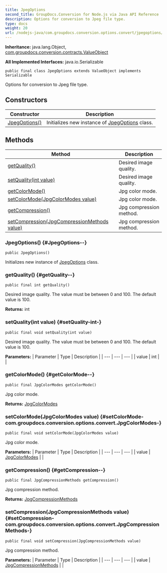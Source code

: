 ```yaml
---
title: JpegOptions
second_title: GroupDocs.Conversion for Node.js via Java API Reference
description: Options for conversion to Jpeg file type.
type: docs
weight: 20
url: /nodejs-java/com.groupdocs.conversion.options.convert/jpegoptions/
---
```

**Inheritance:**
java.lang.Object, [com.groupdocs.conversion.contracts.ValueObject](../../com.groupdocs.conversion.contracts/valueobject)

**All Implemented Interfaces:**
java.io.Serializable
```
public final class JpegOptions extends ValueObject implements Serializable
```

Options for conversion to Jpeg file type.
## Constructors

| Constructor | Description |
| --- | --- |
| [JpegOptions()](#JpegOptions--) | Initializes new instance of [JpegOptions](../../com.groupdocs.conversion.options.convert/jpegoptions) class. |
## Methods

| Method | Description |
| --- | --- |
| [getQuality()](#getQuality--) | Desired image quality. |
| [setQuality(int value)](#setQuality-int-) | Desired image quality. |
| [getColorMode()](#getColorMode--) | Jpg color mode. |
| [setColorMode(JpgColorModes value)](#setColorMode-com.groupdocs.conversion.options.convert.JpgColorModes-) | Jpg color mode. |
| [getCompression()](#getCompression--) | Jpg compression method. |
| [setCompression(JpgCompressionMethods value)](#setCompression-com.groupdocs.conversion.options.convert.JpgCompressionMethods-) | Jpg compression method. |
### JpegOptions() {#JpegOptions--}
```
public JpegOptions()
```


Initializes new instance of [JpegOptions](../../com.groupdocs.conversion.options.convert/jpegoptions) class.

### getQuality() {#getQuality--}
```
public final int getQuality()
```


Desired image quality. The value must be between 0 and 100. The default value is 100.

**Returns:**
int
### setQuality(int value) {#setQuality-int-}
```
public final void setQuality(int value)
```


Desired image quality. The value must be between 0 and 100. The default value is 100.

**Parameters:**
| Parameter | Type | Description |
| --- | --- | --- |
| value | int |  |

### getColorMode() {#getColorMode--}
```
public final JpgColorModes getColorMode()
```


Jpg color mode.

**Returns:**
[JpgColorModes](../../com.groupdocs.conversion.options.convert/jpgcolormodes)
### setColorMode(JpgColorModes value) {#setColorMode-com.groupdocs.conversion.options.convert.JpgColorModes-}
```
public final void setColorMode(JpgColorModes value)
```


Jpg color mode.

**Parameters:**
| Parameter | Type | Description |
| --- | --- | --- |
| value | [JpgColorModes](../../com.groupdocs.conversion.options.convert/jpgcolormodes) |  |

### getCompression() {#getCompression--}
```
public final JpgCompressionMethods getCompression()
```


Jpg compression method.

**Returns:**
[JpgCompressionMethods](../../com.groupdocs.conversion.options.convert/jpgcompressionmethods)
### setCompression(JpgCompressionMethods value) {#setCompression-com.groupdocs.conversion.options.convert.JpgCompressionMethods-}
```
public final void setCompression(JpgCompressionMethods value)
```


Jpg compression method.

**Parameters:**
| Parameter | Type | Description |
| --- | --- | --- |
| value | [JpgCompressionMethods](../../com.groupdocs.conversion.options.convert/jpgcompressionmethods) |  |

